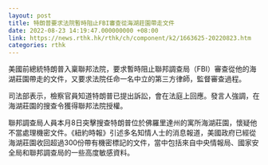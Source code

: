 ```yaml
---
layout: post
title: 特朗普要求法院暫時阻止FBI審查從海湖莊園帶走文件
date: 2022-08-23 14:19:47.000000000 +08:00
link: https://news.rthk.hk/rthk/ch/component/k2/1663625-20220823.htm
categories: rthk
---
```


美國前總統特朗普入稟聯邦法院，要求暫時阻止聯邦調查局（FBI）審查從他的海湖莊園帶走的文件，又要求法院任命一名中立的第三方律師，監督審查過程。

司法部表示，檢察官員知道特朗普已提出訴訟，會在法庭上回應。發言人強調，在海湖莊園的搜查令獲得聯邦法院授權。

聯邦調查局人員本月8日突擊搜查特朗普位於佛羅里達州的寓所海湖莊園，懷疑他不當處理機密文件。《紐約時報》引述多名知情人士的消息報道，美國政府已經從海湖莊園收回超過300份帶有機密標記的文件，當中包括來自中央情報局、國家安全局和聯邦調查局的一些高度敏感資料。
